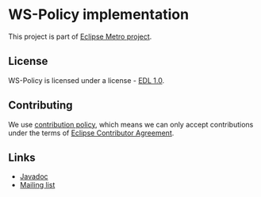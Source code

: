 [//]: # " Copyright (c) 2018, 2020 Oracle and/or its affiliates. All rights reserved. "
[//]: # "  "
[//]: # " This program and the accompanying materials are made available under the "
[//]: # " terms of the Eclipse Distribution License v. 1.0, which is available at "
[//]: # " http://www.eclipse.org/org/documents/edl-v10.php. "
[//]: # "  "
[//]: # " SPDX-License-Identifier: BSD-3-Clause "

# WS-Policy implementation

This project is part of [Eclipse Metro project](https://projects.eclipse.org/projects/ee4j.metro).


## License

WS-Policy is licensed under a license - [EDL 1.0](LICENSE.md).


## Contributing

We use [contribution policy](CONTRIBUTING.md), which means we can only accept contributions under
the terms of [Eclipse Contributor Agreement](http://www.eclipse.org/legal/ECA.php).


## Links

* [Javadoc](https://javadoc.io/doc/com.sun.xml.ws/policy/latest/com.sun.xml.ws.policy/module-summary.html)
* [Mailing list](https://accounts.eclipse.org/mailing-list/metro-dev)
